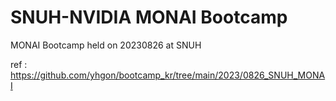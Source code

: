 # SNUH-NVIDIA MONAI Bootcamp
MONAI Bootcamp held on 20230826 at SNUH

ref : https://github.com/yhgon/bootcamp_kr/tree/main/2023/0826_SNUH_MONAI
